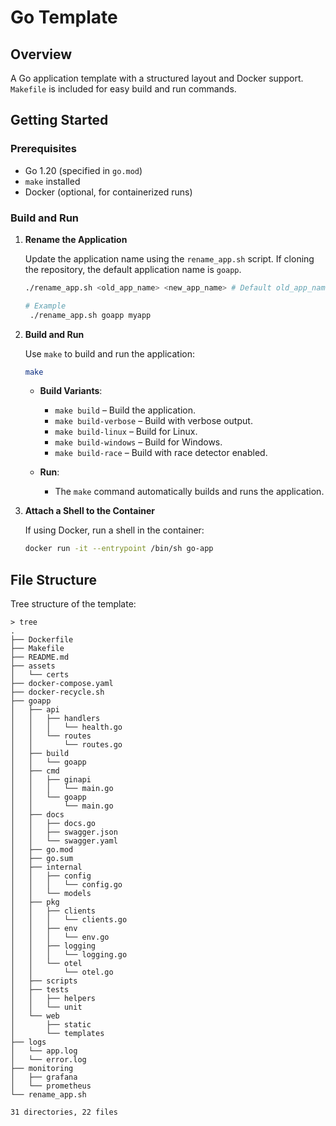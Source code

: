 # Go Template

## Overview

A Go application template with a structured layout and Docker support. `Makefile` is included for easy build and run commands.

## Getting Started

### Prerequisites

- Go 1.20 (specified in `go.mod`)
- `make` installed
- Docker (optional, for containerized runs)

### Build and Run

1. **Rename the Application**

   Update the application name using the `rename_app.sh` script. If cloning the repository, the default application name is `goapp`.

   ```bash
   ./rename_app.sh <old_app_name> <new_app_name> # Default old_app_name is goapp
   
   # Example
    ./rename_app.sh goapp myapp
   ```

2. **Build and Run**

   Use `make` to build and run the application:

   ```bash
   make
   ```

   - **Build Variants**:
     - `make build` – Build the application.
     - `make build-verbose` – Build with verbose output.
     - `make build-linux` – Build for Linux.
     - `make build-windows` – Build for Windows.
     - `make build-race` – Build with race detector enabled.

   - **Run**:
     - The `make` command automatically builds and runs the application.
   
3. **Attach a Shell to the Container**

   If using Docker, run a shell in the container:

   ```bash
   docker run -it --entrypoint /bin/sh go-app
   ```

## File Structure
Tree structure of the template:

```
> tree
.
├── Dockerfile
├── Makefile
├── README.md
├── assets
│   └── certs
├── docker-compose.yaml
├── docker-recycle.sh
├── goapp
│   ├── api
│   │   ├── handlers
│   │   │   └── health.go
│   │   └── routes
│   │       └── routes.go
│   ├── build
│   │   └── goapp
│   ├── cmd
│   │   ├── ginapi
│   │   │   └── main.go
│   │   └── goapp
│   │       └── main.go
│   ├── docs
│   │   ├── docs.go
│   │   ├── swagger.json
│   │   └── swagger.yaml
│   ├── go.mod
│   ├── go.sum
│   ├── internal
│   │   ├── config
│   │   │   └── config.go
│   │   └── models
│   ├── pkg
│   │   ├── clients
│   │   │   └── clients.go
│   │   ├── env
│   │   │   └── env.go
│   │   ├── logging
│   │   │   └── logging.go
│   │   └── otel
│   │       └── otel.go
│   ├── scripts
│   ├── tests
│   │   ├── helpers
│   │   └── unit
│   └── web
│       ├── static
│       └── templates
├── logs
│   └── app.log
│   └── error.log
├── monitoring
│   ├── grafana
│   └── prometheus
└── rename_app.sh

31 directories, 22 files
```